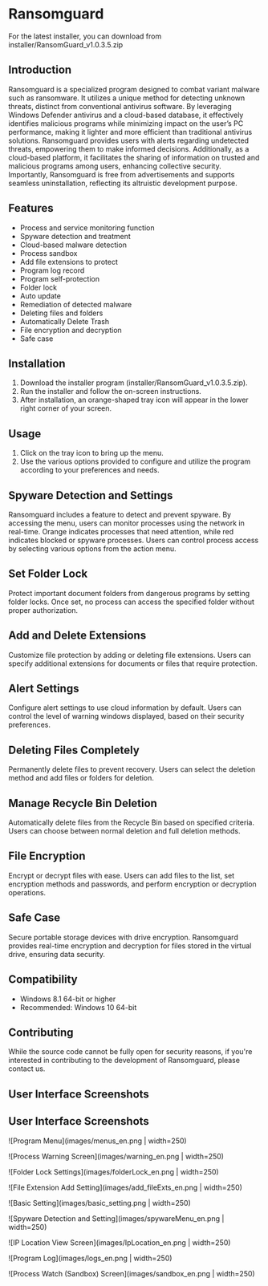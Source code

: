 # Ransomguard
For the latest installer, you can download from installer/RansomGuard_v1.0.3.5.zip

## Introduction

Ransomguard is a specialized program designed to combat variant malware such as ransomware. It utilizes a unique method for detecting unknown threats, distinct from conventional antivirus software. By leveraging Windows Defender antivirus and a cloud-based database, it effectively identifies malicious programs while minimizing impact on the user’s PC performance, making it lighter and more efficient than traditional antivirus solutions. Ransomguard provides users with alerts regarding undetected threats, empowering them to make informed decisions. Additionally, as a cloud-based platform, it facilitates the sharing of information on trusted and malicious programs among users, enhancing collective security. Importantly, Ransomguard is free from advertisements and supports seamless uninstallation, reflecting its altruistic development purpose.

## Features

- Process and service monitoring function
- Spyware detection and treatment
- Cloud-based malware detection
- Process sandbox
- Add file extensions to protect
- Program log record
- Program self-protection
- Folder lock
- Auto update
- Remediation of detected malware
- Deleting files and folders
- Automatically Delete Trash
- File encryption and decryption
- Safe case

## Installation

1. Download the installer program (installer/RansomGuard_v1.0.3.5.zip).
2. Run the installer and follow the on-screen instructions.
3. After installation, an orange-shaped tray icon will appear in the lower right corner of your screen.

## Usage

1. Click on the tray icon to bring up the menu.
2. Use the various options provided to configure and utilize the program according to your preferences and needs.

## Spyware Detection and Settings

Ransomguard includes a feature to detect and prevent spyware. By accessing the menu, users can monitor processes using the network in real-time. Orange indicates processes that need attention, while red indicates blocked or spyware processes. Users can control process access by selecting various options from the action menu.

## Set Folder Lock

Protect important document folders from dangerous programs by setting folder locks. Once set, no process can access the specified folder without proper authorization.

## Add and Delete Extensions

Customize file protection by adding or deleting file extensions. Users can specify additional extensions for documents or files that require protection.

## Alert Settings

Configure alert settings to use cloud information by default. Users can control the level of warning windows displayed, based on their security preferences.

## Deleting Files Completely

Permanently delete files to prevent recovery. Users can select the deletion method and add files or folders for deletion.

## Manage Recycle Bin Deletion

Automatically delete files from the Recycle Bin based on specified criteria. Users can choose between normal deletion and full deletion methods.

## File Encryption

Encrypt or decrypt files with ease. Users can add files to the list, set encryption methods and passwords, and perform encryption or decryption operations.

## Safe Case

Secure portable storage devices with drive encryption. Ransomguard provides real-time encryption and decryption for files stored in the virtual drive, ensuring data security.

## Compatibility

- Windows 8.1 64-bit or higher
- Recommended: Windows 10 64-bit

## Contributing

While the source code cannot be fully open for security reasons, if you're interested in contributing to the development of Ransomguard, please contact us.

## User Interface Screenshots

## User Interface Screenshots

![Program Menu](images/menus_en.png | width=250)

![Process Warning Screen](images/warning_en.png | width=250)

![Folder Lock Settings](images/folderLock_en.png | width=250)

![File Extension Add Setting](images/add_fileExts_en.png | width=250)

![Basic Setting](images/basic_setting.png | width=250)

![Spyware Detection and Setting](images/spywareMenu_en.png | width=250)

![IP Location View Screen](images/IpLocation_en.png | width=250)

![Program Log](images/logs_en.png | width=250)

![Process Watch (Sandbox) Screen](images/sandbox_en.png | width=250)
